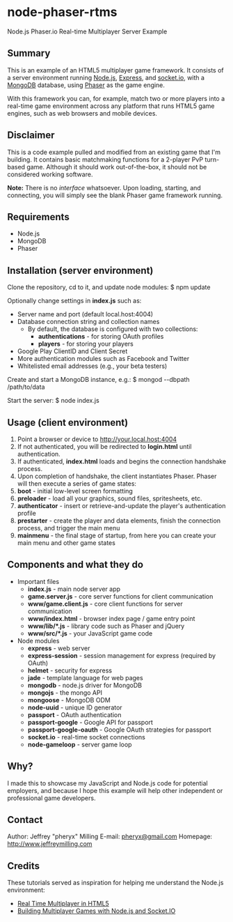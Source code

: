 # node-phaser-rtms
Node.js Phaser.io Real-time Multiplayer Server Example

## Summary
This is an example of an HTML5 multiplayer game framework. It consists of a server environment running [Node.js](https://nodejs.org), [Express](http://expressjs.com), and [socket.io](http://socket.io), with a [MongoDB](http://www.mongodb.com) database, using [Phaser](http://phaser.io) as the game engine.

With this framework you can, for example, match two or more players into a real-time game environment across any platform that runs HTML5 game engines, such as web browsers and mobile devices.

## Disclaimer
This is a code example pulled and modified from an existing game that I'm building. It contains basic matchmaking functions for a 2-player PvP turn-based game. Although it should work out-of-the-box, it should not be considered working software.

**Note:** There is no _interface_ whatsoever. Upon loading, starting, and connecting, you will simply see the blank Phaser game framework running.

## Requirements
* Node.js
* MongoDB
* Phaser

## Installation (server environment)
Clone the repository, cd to it, and update node modules:
    $ npm update

Optionally change settings in **index.js** such as:
  * Server name and port (default local.host:4004)
  * Database connection string and collection names
      * By default, the database is configured with two collections:
        * **authentications** - for storing OAuth profiles
        * **players** - for storing your players
  * Google Play ClientID and Client Secret
  * More authentication modules such as Facebook and Twitter
  * Whitelisted email addresses (e.g., your beta testers)

Create and start a MongoDB instance, e.g.:
    $ mongod --dbpath /path/to/data

Start the server:
    $ node index.js

## Usage (client environment)
1. Point a browser or device to http://your.local.host:4004
2. If not authenticated, you will be redirected to **login.html** until authentication.
3. If authenticated, **index.html** loads and begins the connection handshake process.
4. Upon completion of handshake, the client instantiates Phaser. Phaser will then execute a series of game states:
  1. **boot** - initial low-level screen formatting
  2. **preloader** - load all your graphics, sound files, spritesheets, etc.
  3. **authenticator** - insert or retrieve-and-update the player's authentication profile
  4. **prestarter** - create the player and data elements, finish the connection process, and trigger the main menu
  5. **mainmenu** - the final stage of startup, from here you can create your main menu and other game states

## Components and what they do
* Important files
  * **index.js** - main node server app
  * **game.server.js** - core server functions for client communication
  * **www/game.client.js** - core client functions for server communication
  * **www/index.html** - browser index page / game entry point
  * **www/lib/*.js** - library code such as Phaser and jQuery
  * **www/src/*.js** - your JavaScript game code
* Node modules
  * **express** - web server
  * **express-session** - session management for express (required by OAuth)
  * **helmet** - security for express
  * **jade** - template language for web pages
  * **mongodb** - node.js driver for MongoDB
  * **mongojs** - the mongo API
  * **mongoose** - MongoDB ODM
  * **node-uuid** - unique ID generator
  * **passport** - OAuth authentication
  * **passport-google** - Google API for passport
  * **passport-google-oauth** - Google OAuth strategies for passport
  * **socket.io** - real-time socket connections
  * **node-gameloop** - server game loop

## Why?
I made this to showcase my JavaScript and Node.js code for potential employers, and because I hope this example will help other independent or professional game developers.

## Contact
Author: Jeffrey "pheryx" Milling
E-mail: pheryx@gmail.com
Homepage: http://www.jeffreymilling.com

## Credits
These tutorials served as inspiration for helping me understand the Node.js environment:
* [Real Time Multiplayer in HTML5](http://buildnewgames.com/real-time-multiplayer/)
* [Building Multiplayer Games with Node.js and Socket.IO](http://modernweb.com/2013/09/30/building-multiplayer-games-with-node-js-and-socket-io/)

